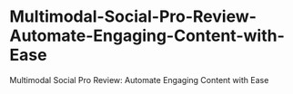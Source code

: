 # Multimodal-Social-Pro-Review-Automate-Engaging-Content-with-Ease
Multimodal Social Pro Review: Automate Engaging Content with Ease
